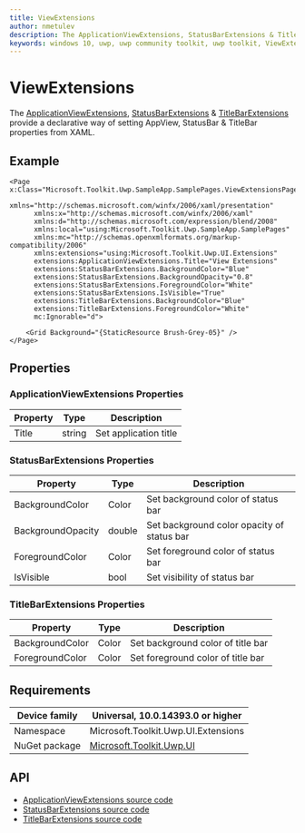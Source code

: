 ```yaml
---
title: ViewExtensions
author: nmetulev
description: The ApplicationViewExtensions, StatusBarExtensions & TitleBarExtensions provide a declarative way of setting AppView, StatusBar & TitleBar properties from XAML.
keywords: windows 10, uwp, uwp community toolkit, uwp toolkit, ViewExtensions, ApplicationViewExtensions, StatusBarExtensions, TitleBarExtensions, statusbar, titlebar, xaml
---
```


# ViewExtensions

The [ApplicationViewExtensions](https://docs.microsoft.com/dotnet/api/microsoft.toolkit.uwp.ui.extensions.applicationview), [StatusBarExtensions](https://docs.microsoft.com/dotnet/api/microsoft.toolkit.uwp.ui.extensions.statusbar) & [TitleBarExtensions](https://docs.microsoft.com/dotnet/api/microsoft.toolkit.uwp.ui.extensions.titlebar) provide a declarative way of setting AppView, StatusBar & TitleBar properties from XAML.

## Example

```xaml
<Page x:Class="Microsoft.Toolkit.Uwp.SampleApp.SamplePages.ViewExtensionsPage"
      xmlns="http://schemas.microsoft.com/winfx/2006/xaml/presentation"
      xmlns:x="http://schemas.microsoft.com/winfx/2006/xaml"
      xmlns:d="http://schemas.microsoft.com/expression/blend/2008"
      xmlns:local="using:Microsoft.Toolkit.Uwp.SampleApp.SamplePages"
      xmlns:mc="http://schemas.openxmlformats.org/markup-compatibility/2006"
      xmlns:extensions="using:Microsoft.Toolkit.Uwp.UI.Extensions"
      extensions:ApplicationViewExtensions.Title="View Extensions"
      extensions:StatusBarExtensions.BackgroundColor="Blue"
      extensions:StatusBarExtensions.BackgroundOpacity="0.8"
      extensions:StatusBarExtensions.ForegroundColor="White"
      extensions:StatusBarExtensions.IsVisible="True"
      extensions:TitleBarExtensions.BackgroundColor="Blue"
      extensions:TitleBarExtensions.ForegroundColor="White"
      mc:Ignorable="d">

    <Grid Background="{StaticResource Brush-Grey-05}" />
</Page>
```

## Properties

### ApplicationViewExtensions Properties

| Property | Type | Description |
| -- | -- | -- |
| Title | string | Set application title |

### StatusBarExtensions Properties

| Property | Type | Description |
| -- | -- | -- |
| BackgroundColor | Color | Set background color of status bar |
| BackgroundOpacity | double | Set background color opacity of status bar |
| ForegroundColor | Color | Set foreground color of status bar |
| IsVisible | bool | Set visibility of status bar |

### TitleBarExtensions Properties

| Property | Type | Description |
| -- | -- | -- |
| BackgroundColor | Color | Set background color of title bar |
| ForegroundColor | Color | Set foreground color of title bar |

## Requirements

| Device family | Universal, 10.0.14393.0 or higher |
| --- | --- |
| Namespace | Microsoft.Toolkit.Uwp.UI.Extensions |
| NuGet package | [Microsoft.Toolkit.Uwp.UI](https://www.nuget.org/packages/Microsoft.Toolkit.Uwp.UI/) |

## API

* [ApplicationViewExtensions source code](https://github.com/Microsoft/UWPCommunityToolkit/blob/master/Microsoft.Toolkit.Uwp.UI/Extensions/ApplicationView/ApplicationView.cs)
* [StatusBarExtensions source code](https://github.com/Microsoft/UWPCommunityToolkit/blob/master/Microsoft.Toolkit.Uwp.UI/Extensions/StatusBar/StatusBar.cs)
* [TitleBarExtensions source code](https://github.com/Microsoft/UWPCommunityToolkit/blob/master/Microsoft.Toolkit.Uwp.UI/Extensions/TitleBar/TitleBar.cs)

